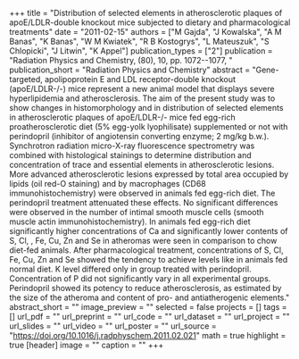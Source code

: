 +++
title = "Distribution of selected elements in atherosclerotic plaques of apoE/LDLR-double knockout mice subjected to dietary and pharmacological treatments"
date = "2011-02-15"
authors = ["M Gajda", "J Kowalska", "A M Banas", "K Banas", "W M Kwiatek", "R B Kostogrys", "L Mateuszuk", "S Chlopicki", "J Litwin", "K Appel"]
publication_types = ["2"]
publication = "Radiation Physics and Chemistry, (80), 10, pp. 1072--1077, "
publication_short = "Radiation Physics and Chemistry"
abstract = "Gene-targeted, apolipoprotein E and LDL receptor-double knockout (apoE/LDLR-/-) mice represent a new animal model that displays severe hyperlipidemia and atherosclerosis. The aim of the present study was to show changes in histomorphology and in distribution of selected elements in atherosclerotic plaques of apoE/LDLR-/- mice fed egg-rich proatherosclerotic diet (5% egg-yolk lyophilisate) supplemented or not with perindopril (inhibitor of angiotensin converting enzyme; 2 mg/kg b.w.). Synchrotron radiation micro-X-ray fluorescence spectrometry was combined with histological stainings to determine distribution and concentration of trace and essential elements in atherosclerotic lesions. More advanced atherosclerotic lesions expressed by total area occupied by lipids (oil red-O staining) and by macrophages (CD68 immunohistochemistry) were observed in animals fed egg-rich diet. The perindopril treatment attenuated these effects. No significant differences were observed in the number of intimal smooth muscle cells (smooth muscle actin immunohistochemistry). In animals fed egg-rich diet significantly higher concentrations of Ca and significantly lower contents of S, Cl, , Fe, Cu, Zn and Se in atheromas were seen in comparison to chow diet-fed animals. After pharmacological treatment, concentrations of S, Cl, Fe, Cu, Zn and Se showed the tendency to achieve levels like in animals fed normal diet. K level differed only in group treated with perindopril. Concentration of P did not significantly vary in all experimental groups. Perindopril showed its potency to reduce atherosclerosis, as estimated by the size of the atheroma and content of pro- and antiatherogenic elements."
abstract_short = ""
image_preview = ""
selected = false
projects = []
tags = []
url_pdf = ""
url_preprint = ""
url_code = ""
url_dataset = ""
url_project = ""
url_slides = ""
url_video = ""
url_poster = ""
url_source = "https://doi.org/10.1016/j.radphyschem.2011.02.021"
math = true
highlight = true
[header]
image = ""
caption = ""
+++

